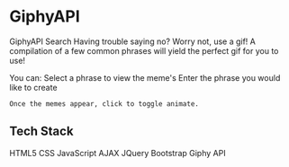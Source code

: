 # GiphyAPI
GiphyAPI Search
Having trouble saying no?  Worry not, use a gif!  A compilation of a few common phrases will yield the perfect gif for you to use!

You can: 
    Select a phrase to view the meme's
    Enter the phrase you would like to create

    Once the memes appear, click to toggle animate.




## Tech Stack
HTML5
CSS
JavaScript
AJAX
JQuery
Bootstrap
Giphy API

